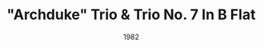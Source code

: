 ---
discogs_id: 3382878
discogs_master_id: 528310
title: '"Archduke" Trio & Trio No. 7 In B Flat'
artists: ['Vladimir Ashkenazy', 'Itzhak Perlman', 'Lynn Harrell']
date: 1982
genre: ['Classical']
image: '"Archduke" Trio & Trio No. 7 In B Flat (1812)-3382878.jpg'
label: Angel Records
country: US
---